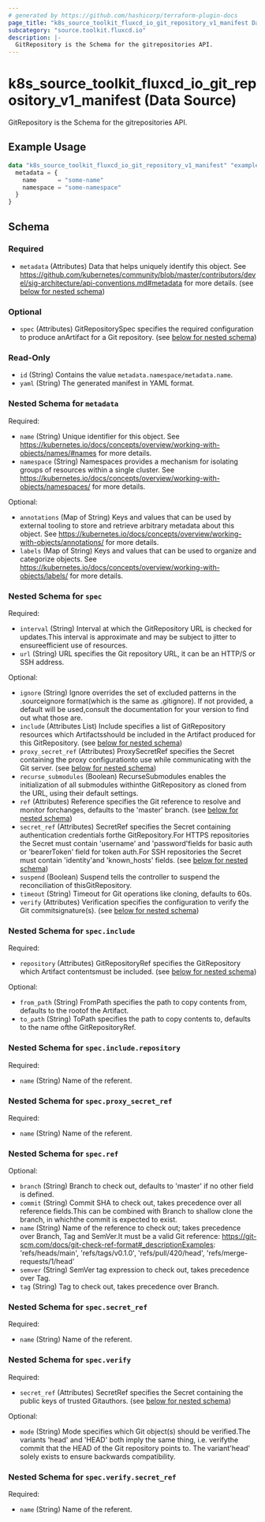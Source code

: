 ```yaml
---
# generated by https://github.com/hashicorp/terraform-plugin-docs
page_title: "k8s_source_toolkit_fluxcd_io_git_repository_v1_manifest Data Source - terraform-provider-k8s"
subcategory: "source.toolkit.fluxcd.io"
description: |-
  GitRepository is the Schema for the gitrepositories API.
---
```


# k8s_source_toolkit_fluxcd_io_git_repository_v1_manifest (Data Source)

GitRepository is the Schema for the gitrepositories API.

## Example Usage

```terraform
data "k8s_source_toolkit_fluxcd_io_git_repository_v1_manifest" "example" {
  metadata = {
    name      = "some-name"
    namespace = "some-namespace"
  }
}
```

<!-- schema generated by tfplugindocs -->
## Schema

### Required

- `metadata` (Attributes) Data that helps uniquely identify this object. See https://github.com/kubernetes/community/blob/master/contributors/devel/sig-architecture/api-conventions.md#metadata for more details. (see [below for nested schema](#nestedatt--metadata))

### Optional

- `spec` (Attributes) GitRepositorySpec specifies the required configuration to produce anArtifact for a Git repository. (see [below for nested schema](#nestedatt--spec))

### Read-Only

- `id` (String) Contains the value `metadata.namespace/metadata.name`.
- `yaml` (String) The generated manifest in YAML format.

<a id="nestedatt--metadata"></a>
### Nested Schema for `metadata`

Required:

- `name` (String) Unique identifier for this object. See https://kubernetes.io/docs/concepts/overview/working-with-objects/names/#names for more details.
- `namespace` (String) Namespaces provides a mechanism for isolating groups of resources within a single cluster. See https://kubernetes.io/docs/concepts/overview/working-with-objects/namespaces/ for more details.

Optional:

- `annotations` (Map of String) Keys and values that can be used by external tooling to store and retrieve arbitrary metadata about this object. See https://kubernetes.io/docs/concepts/overview/working-with-objects/annotations/ for more details.
- `labels` (Map of String) Keys and values that can be used to organize and categorize objects. See https://kubernetes.io/docs/concepts/overview/working-with-objects/labels/ for more details.


<a id="nestedatt--spec"></a>
### Nested Schema for `spec`

Required:

- `interval` (String) Interval at which the GitRepository URL is checked for updates.This interval is approximate and may be subject to jitter to ensureefficient use of resources.
- `url` (String) URL specifies the Git repository URL, it can be an HTTP/S or SSH address.

Optional:

- `ignore` (String) Ignore overrides the set of excluded patterns in the .sourceignore format(which is the same as .gitignore). If not provided, a default will be used,consult the documentation for your version to find out what those are.
- `include` (Attributes List) Include specifies a list of GitRepository resources which Artifactsshould be included in the Artifact produced for this GitRepository. (see [below for nested schema](#nestedatt--spec--include))
- `proxy_secret_ref` (Attributes) ProxySecretRef specifies the Secret containing the proxy configurationto use while communicating with the Git server. (see [below for nested schema](#nestedatt--spec--proxy_secret_ref))
- `recurse_submodules` (Boolean) RecurseSubmodules enables the initialization of all submodules withinthe GitRepository as cloned from the URL, using their default settings.
- `ref` (Attributes) Reference specifies the Git reference to resolve and monitor forchanges, defaults to the 'master' branch. (see [below for nested schema](#nestedatt--spec--ref))
- `secret_ref` (Attributes) SecretRef specifies the Secret containing authentication credentials forthe GitRepository.For HTTPS repositories the Secret must contain 'username' and 'password'fields for basic auth or 'bearerToken' field for token auth.For SSH repositories the Secret must contain 'identity'and 'known_hosts' fields. (see [below for nested schema](#nestedatt--spec--secret_ref))
- `suspend` (Boolean) Suspend tells the controller to suspend the reconciliation of thisGitRepository.
- `timeout` (String) Timeout for Git operations like cloning, defaults to 60s.
- `verify` (Attributes) Verification specifies the configuration to verify the Git commitsignature(s). (see [below for nested schema](#nestedatt--spec--verify))

<a id="nestedatt--spec--include"></a>
### Nested Schema for `spec.include`

Required:

- `repository` (Attributes) GitRepositoryRef specifies the GitRepository which Artifact contentsmust be included. (see [below for nested schema](#nestedatt--spec--include--repository))

Optional:

- `from_path` (String) FromPath specifies the path to copy contents from, defaults to the rootof the Artifact.
- `to_path` (String) ToPath specifies the path to copy contents to, defaults to the name ofthe GitRepositoryRef.

<a id="nestedatt--spec--include--repository"></a>
### Nested Schema for `spec.include.repository`

Required:

- `name` (String) Name of the referent.



<a id="nestedatt--spec--proxy_secret_ref"></a>
### Nested Schema for `spec.proxy_secret_ref`

Required:

- `name` (String) Name of the referent.


<a id="nestedatt--spec--ref"></a>
### Nested Schema for `spec.ref`

Optional:

- `branch` (String) Branch to check out, defaults to 'master' if no other field is defined.
- `commit` (String) Commit SHA to check out, takes precedence over all reference fields.This can be combined with Branch to shallow clone the branch, in whichthe commit is expected to exist.
- `name` (String) Name of the reference to check out; takes precedence over Branch, Tag and SemVer.It must be a valid Git reference: https://git-scm.com/docs/git-check-ref-format#_descriptionExamples: 'refs/heads/main', 'refs/tags/v0.1.0', 'refs/pull/420/head', 'refs/merge-requests/1/head'
- `semver` (String) SemVer tag expression to check out, takes precedence over Tag.
- `tag` (String) Tag to check out, takes precedence over Branch.


<a id="nestedatt--spec--secret_ref"></a>
### Nested Schema for `spec.secret_ref`

Required:

- `name` (String) Name of the referent.


<a id="nestedatt--spec--verify"></a>
### Nested Schema for `spec.verify`

Required:

- `secret_ref` (Attributes) SecretRef specifies the Secret containing the public keys of trusted Gitauthors. (see [below for nested schema](#nestedatt--spec--verify--secret_ref))

Optional:

- `mode` (String) Mode specifies which Git object(s) should be verified.The variants 'head' and 'HEAD' both imply the same thing, i.e. verifythe commit that the HEAD of the Git repository points to. The variant'head' solely exists to ensure backwards compatibility.

<a id="nestedatt--spec--verify--secret_ref"></a>
### Nested Schema for `spec.verify.secret_ref`

Required:

- `name` (String) Name of the referent.
